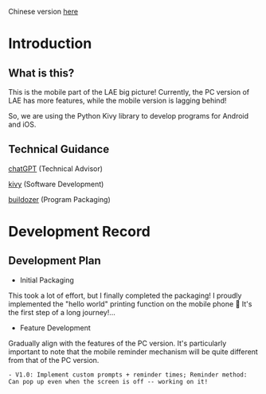 Chinese version [here](README_zh.md)

# Introduction

## What is this?

This is the mobile part of the LAE big picture! Currently, the PC version of LAE has more features, while the mobile version is lagging behind!

So, we are using the Python Kivy library to develop programs for Android and iOS.

## Technical Guidance
[chatGPT](https://chat.openai.com/)  (Technical Advisor)

[kivy](https://kivy.org/) (Software Development)

[buildozer](https://buildozer.readthedocs.io) (Program Packaging)

# Development Record

## Development Plan

- Initial Packaging

This took a lot of effort, but I finally completed the packaging! I proudly implemented the "hello world" printing function on the mobile phone 🥳 It's the first step of a long journey!...

- Feature Development

Gradually align with the features of the PC version. It's particularly important to note that the mobile reminder mechanism will be quite different from that of the PC version.

    - V1.0: Implement custom prompts + reminder times; Reminder method: Can pop up even when the screen is off -- working on it!